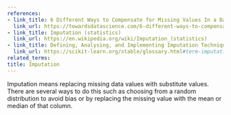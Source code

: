 ```yaml
---
references:
- link_title: 6 Different Ways to Compensate for Missing Values In a Dataset (Data Imputation with examples) - Will Badr
  link_url: https://towardsdatascience.com/6-different-ways-to-compensate-for-missing-values-data-imputation-with-examples-6022d9ca0779
- link_title: Imputation (statistics)
  link_url: https://en.wikipedia.org/wiki/Imputation_(statistics)
- link_title: Defining, Analysing, and Implementing Imputation Techniques - Shashank Singhal 
  link_url: https://scikit-learn.org/stable/glossary.html#term-imputation
related_terms:
title: Imputation 
---
```

Imputation means replacing missing data values with substitute values.
There are several ways to do this such as choosing from a random distribution to avoid bias or
by replacing the missing value with the mean or median of that column.

